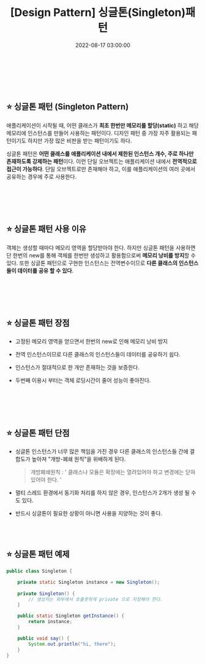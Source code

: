 ﻿---
permalink: /2022-08-17-싱글톤(Singleton)패턴/
published: true
title: "[Design Pattern] 싱글톤(Singleton)패턴 "
date: 2022-08-17 03:00:00
toc: true
toc_sticky: true
toc_label: "싱글톤(Singleton)패턴"
categories:
- 디자인 패턴
tags:
- 디자인 패턴
- Design Pattern
---
<br><br><br>

## ⭐ 싱글톤 패턴 (Singleton Pattern)
애플리케이션이 시작될 때, 어떤 클래스가 **최초 한번만 메모리를 할당(static)** 하고 해당 메모리에 인스턴스를 만들어 사용하는 패턴이다. 디자인 패턴 중 가장 자주 활용되는 패턴이기도 하지만 가장 많은 비판을 받는 패턴이기도 하다.

싱글톤 패턴은 **어떤 클래스를 애플리케이션 내에서 제한된 인스턴스 개수, 주로 하나만 존재하도록 강제하는 패턴**이다. 이런 단일 오브젝트는 애플리케이션 내에서 **전역적으로 접근이 가능하다**. 단일 오브젝트로만 존재해야 하고, 이를 애플리케이션의 여러 곳에서 공유하는 경우에 주로 사용한다. 

<br><br><br><br>

## ⭐ 싱글톤 패턴 사용 이유
객체는 생성할 때마다 메모리 영역을 할당받아야 한다. 하지만 싱글톤 패턴을 사용하면 단 한번의 new를 통해 객체를 한번만 생성하고 활용함으로써 **메모리 낭비를 방지**할 수 있다. 또한 싱글톤 패턴으로 구현한 인스턴스는 전역변수이므로 **다른 클래스의 인스턴스들이 데이터를 공유 할 수 있다**.

<br><br><br><br>

## ⭐ 싱글톤 패턴 장점
- 고정된 메모리 영역을 얻으면서 한번의 new로 인해 메모리 낭비 방지

- 전역 인스턴스이므로 다른 클래스의 인스턴스들이 데이터를 공유하기 쉽다.

- 인스턴스가 절대적으로 한 개만 존재하는 것을 보증한다.

- 두번째 이용시 부터는 객체 로딩시간이 줄어 성능이 좋아진다.

<br><br><br><br>

## ⭐ 싱글톤 패턴 단점
- 싱글톤 인스턴스가 너무 많은 책임을 가진 경우 다른 클래스의 인스턴스들 간에 결합도가 높아져 "개방-폐쇄 원칙"을 위배하게 된다.
	> 개방폐쇄원칙 : ' 클래스나 모듈은 확장에는 열려있어야 하고 변경에는 닫혀있어야 한다. ' 

- 멀티 스레드 환경에서 동기화 처리를 하지 않은 경우, 인스턴스가 2개가 생성 될 수도 있다.

- 반드시 싱글톤이 필요한 상황이 아니면 사용을 지양하는 것이 좋다.
<br><br><br><br>

## ⭐ 싱글톤 패턴 예제
```java
public class Singleton {

    private static Singleton instance = new Singleton();
    
    private Singleton() {
        // 생성자는 외부에서 호출못하게 private 으로 지정해야 한다.
    }

    public static Singleton getInstance() {
        return instance;
    }

    public void say() {
        System.out.println("hi, there");
    }
}
```

